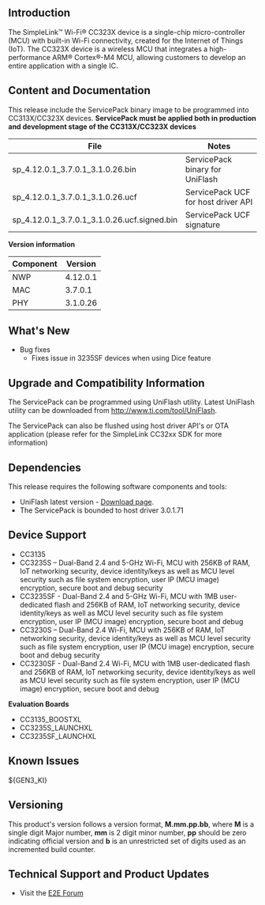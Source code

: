 ## Introduction
The SimpleLink™ Wi-Fi® CC323X device is a single-chip micro-controller (MCU) with built-in Wi-Fi connectivity, created for the Internet of Things (IoT).
The CC323X device is a wireless MCU that integrates a high-performance ARM® Cortex®-M4 MCU, allowing customers to develop an entire application with a single IC.

## Content and Documentation
This release include the ServicePack binary image to be programmed into CC313X/CC323X devices.
**ServicePack must be applied both in production and development stage of the CC313X/CC323X devices**

| File |  Notes |
| --- | --- |
| sp_4.12.0.1_3.7.0.1_3.1.0.26.bin | ServicePack binary for UniFlash |
| sp_4.12.0.1_3.7.0.1_3.1.0.26.ucf | ServicePack UCF for host driver API |
| sp_4.12.0.1_3.7.0.1_3.1.0.26.ucf.signed.bin | ServicePack UCF signature |


**Version information**

| Component |  Version |
| --- | --- |
| NWP | 4.12.0.1 |
| MAC | 3.7.0.1 |
| PHY | 3.1.0.26 |


## What's New

* Bug fixes
	- Fixes issue in 3235SF devices when using Dice feature

## Upgrade and Compatibility Information

The ServicePack can be programmed using UniFlash utility.
Latest UniFlash utility can be downloaded from <http://www.ti.com/tool/UniFlash>. 

The ServicePack can also be flushed using host driver API's or OTA application 
(please refer for the SimpleLink CC32xx SDK for more information)

## Dependencies

This release requires the following software components and tools:

* UniFlash latest version - [Download page](http://www.ti.com/tool/UniFlash).
* The ServicePack is bounded to host driver 3.0.1.71

## Device Support
* CC3135
* CC3235S – Dual-Band 2.4 and 5-GHz Wi-Fi, MCU with 256KB of RAM, IoT networking security, device identity/keys as well as MCU level security such as file system encryption, user IP (MCU image) encryption, secure boot and debug security  
* CC3235SF - Dual-Band 2.4 and 5-GHz Wi-Fi, MCU with 1MB user-dedicated flash and 256KB of RAM, IoT networking security, device identity/keys as well as MCU level security such as file system encryption, user IP (MCU image) encryption, secure boot and debug  
* CC3230S – Dual-Band 2.4 Wi-Fi, MCU with 256KB of RAM, IoT networking security, device identity/keys as well as MCU level security such as file system encryption, user IP (MCU image) encryption, secure boot and debug security  
* CC3230SF - Dual-Band 2.4 Wi-Fi, MCU with 1MB user-dedicated flash and 256KB of RAM, IoT networking security, device identity/keys as well as MCU level security such as file system encryption, user IP (MCU image) encryption, secure boot and debug  

**Evaluation Boards**
* CC3135\_BOOSTXL
* CC3235S\_LAUNCHXL
* CC3235SF\_LAUNCHXL

## Known Issues

${GEN3_KI}

## Versioning

This product's version follows a version format, **M.mm.pp.bb**, where **M** is a single digit Major number, **mm** is 2 digit minor number, **pp** should be zero indicating official version and **b** is an unrestricted set of digits used as an incremented build counter.

## Technical Support and Product Updates

* Visit the [E2E Forum](https://e2e.ti.com/support/wireless_connectivity/simplelink_wifi_cc31xx_cc32xx/f/)
